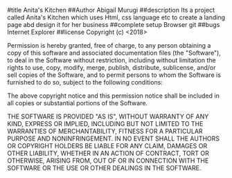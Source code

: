 #title
 Anita's Kitchen
##Author
 Abigail Murugi
##description
 Its a project called Anita's Kitchen which uses Html, css language etc to create a landing page abd design it for her business 
##complete setup
 Browser
 git
##bugs
Internet Explorer
##license
Copyright (c) <2018> <Abigail Murugi>

Permission is hereby granted, free of charge, to any person obtaining a copy
of this software and associated documentation files (the "Software"), to deal
in the Software without restriction, including without limitation the rights
to use, copy, modify, merge, publish, distribute, sublicense, and/or sell
copies of the Software, and to permit persons to whom the Software is
furnished to do so, subject to the following conditions:

The above copyright notice and this permission notice shall be included in all
copies or substantial portions of the Software.

THE SOFTWARE IS PROVIDED "AS IS", WITHOUT WARRANTY OF ANY KIND, EXPRESS OR
IMPLIED, INCLUDING BUT NOT LIMITED TO THE WARRANTIES OF MERCHANTABILITY,
FITNESS FOR A PARTICULAR PURPOSE AND NONINFRINGEMENT. IN NO EVENT SHALL THE
AUTHORS OR COPYRIGHT HOLDERS BE LIABLE FOR ANY CLAIM, DAMAGES OR OTHER
LIABILITY, WHETHER IN AN ACTION OF CONTRACT, TORT OR OTHERWISE, ARISING FROM,
OUT OF OR IN CONNECTION WITH THE SOFTWARE OR THE USE OR OTHER DEALINGS IN THE
SOFTWARE. <YEAR> <COPYRIGHT HOLDER>
